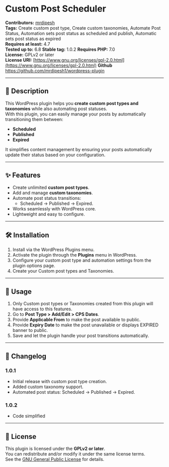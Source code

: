 # Custom Post Scheduler

**Contributors:** [mrdipesh](https://profiles.wordpress.org/mrdipesh/)  
**Tags:** Create custom post type, Create custom taxonomies, Automate Post Status, Automation sets post status as scheduled and publish, Automatic sets post status as expired  
**Requires at least:** 4.7  
**Tested up to:** 6.8
**Stable tag:** 1.0.2
**Requires PHP:** 7.0  
**License:** GPLv2 or later  
**License URI:** [https://www.gnu.org/licenses/gpl-2.0.html](https://www.gnu.org/licenses/gpl-2.0.html)
**Github** https://github.com/mrdipesh1/wordpress-plugin

---

## 📌 Description

This WordPress plugin helps you **create custom post types and taxonomies** while also automating post statuses.  
With this plugin, you can easily manage your posts by automatically transitioning them between:

- **Scheduled**
- **Published**
- **Expired**

It simplifies content management by ensuring your posts automatically update their status based on your configuration.

---

## ✨ Features

- Create unlimited **custom post types**.
- Add and manage **custom taxonomies**.
- Automate post status transitions:
  - Scheduled → Published → Expired.
- Works seamlessly with WordPress core.
- Lightweight and easy to configure.

---

## 🛠️ Installation

1. Install via the WordPress Plugins menu.
2. Activate the plugin through the **Plugins** menu in WordPress.
3. Configure your custom post type and automation settings from the plugin options page.
4. Create your Custom post types and Taxonomies.

---

## 🚀 Usage

1. Only Custom post types or Taxonomies created from this plugin will have access to this features.
2. Go to **Post Type > Add/Edit > CPS Dates**.
3. Provide **Applicable From** to make the post available to public.
4. Provide **Expiry Date** to make the post unavailable or displays EXPIRED banner to public.
5. Save and let the plugin handle your post transitions automatically.

---

## 📖 Changelog

### 1.0.1

- Initial release with custom post type creation.
- Added custom taxonomy support.
- Automated post status: Scheduled → Published → Expired.

### 1.0.2

- Code simplified

---

## 📜 License

This plugin is licensed under the **GPLv2 or later**.  
You can redistribute and/or modify it under the same license terms.  
See the [GNU General Public License](https://www.gnu.org/licenses/gpl-2.0.html) for details.
